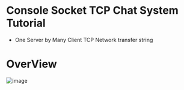 # Console Socket TCP Chat System Tutorial

  *  One Server by Many Client  TCP Network transfer string  

# OverView

![image](https://raw.githubusercontent.com/Wei-Tsung-Lin/CsharpforSocket/main/demo.jpg)

